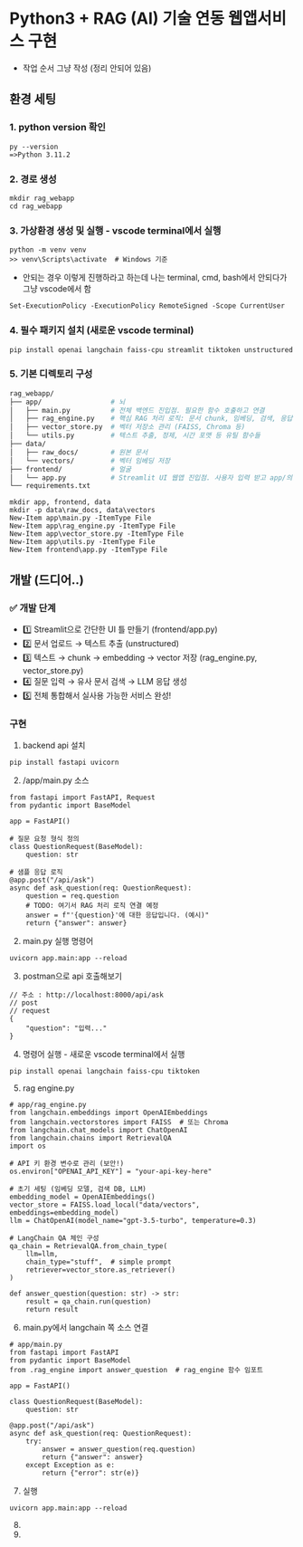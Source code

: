 # Python3 + RAG (AI) 기술 연동 웹앱서비스 구현
- 작업 순서 그냥 작성 (정리 안되어 있음)

## 환경 세팅
### 1. python version 확인
```
py --version
=>Python 3.11.2
```
### 2. 경로 생성
```
mkdir rag_webapp
cd rag_webapp
```
### 3. 가상환경 생성 및 실행 - vscode terminal에서 실행
```
python -m venv venv
>> venv\Scripts\activate  # Windows 기준
```
- 안되는 경우 이렇게 진행하라고 하는데 나는 terminal, cmd, bash에서 안되다가 그냥 vscode에서 함
```
Set-ExecutionPolicy -ExecutionPolicy RemoteSigned -Scope CurrentUser
```
### 4. 필수 패키지 설치 (새로운 vscode terminal)
```
pip install openai langchain faiss-cpu streamlit tiktoken unstructured
```
### 5. 기본 디렉토리 구성
```bash
rag_webapp/
├── app/                 # 뇌
│   ├── main.py          # 전체 백엔드 진입점. 필요한 함수 호출하고 연결
│   ├── rag_engine.py    # 핵심 RAG 처리 로직: 문서 chunk, 임베딩, 검색, 응답 생성 등
│   ├── vector_store.py  # 벡터 저장소 관리 (FAISS, Chroma 등)
│   └── utils.py         # 텍스트 추출, 정제, 시간 포맷 등 유틸 함수들
├── data/
│   ├── raw_docs/        # 원본 문서
│   └── vectors/         # 벡터 임베딩 저장
├── frontend/            # 얼굴
│   └── app.py           # Streamlit UI 웹앱 진입점. 사용자 입력 받고 app/의 함수 호출해서 결과 표시
└── requirements.txt
```
```
mkdir app, frontend, data
mkdir -p data\raw_docs, data\vectors
New-Item app\main.py -ItemType File
New-Item app\rag_engine.py -ItemType File
New-Item app\vector_store.py -ItemType File
New-Item app\utils.py -ItemType File
New-Item frontend\app.py -ItemType File
```

## 개발 (드디어..)

### ✅ 개발 단계
  - 1️⃣	Streamlit으로 간단한 UI 틀 만들기 (frontend/app.py)
  - 2️⃣	문서 업로드 → 텍스트 추출 (unstructured)
  - 3️⃣	텍스트 → chunk → embedding → vector 저장 (rag_engine.py, vector_store.py)
  - 4️⃣	질문 입력 → 유사 문서 검색 → LLM 응답 생성
  - 5️⃣	전체 통합해서 실사용 가능한 서비스 완성!

### 구현
1. backend api 설치
```
pip install fastapi uvicorn
```
2. /app/main.py 소스
```
from fastapi import FastAPI, Request
from pydantic import BaseModel

app = FastAPI()

# 질문 요청 형식 정의
class QuestionRequest(BaseModel):
    question: str

# 샘플 응답 로직
@app.post("/api/ask")
async def ask_question(req: QuestionRequest):
    question = req.question
    # TODO: 여기서 RAG 처리 로직 연결 예정
    answer = f"'{question}'에 대한 응답입니다. (예시)"
    return {"answer": answer}
```
2. main.py 실행 명령어
```
uvicorn app.main:app --reload
```
3. postman으로 api 호출해보기
```
// 주소 : http://localhost:8000/api/ask
// post
// request
{
    "question": "입력..."
}
```
4. 명령어 실행 - 새로운 vscode terminal에서 실행
```
pip install openai langchain faiss-cpu tiktoken
```
5. rag engine.py
```
# app/rag_engine.py
from langchain.embeddings import OpenAIEmbeddings
from langchain.vectorstores import FAISS  # 또는 Chroma
from langchain.chat_models import ChatOpenAI
from langchain.chains import RetrievalQA
import os

# API 키 환경 변수로 관리 (보안!)
os.environ["OPENAI_API_KEY"] = "your-api-key-here"

# 초기 세팅 (임베딩 모델, 검색 DB, LLM)
embedding_model = OpenAIEmbeddings()
vector_store = FAISS.load_local("data/vectors", embeddings=embedding_model)
llm = ChatOpenAI(model_name="gpt-3.5-turbo", temperature=0.3)

# LangChain QA 체인 구성
qa_chain = RetrievalQA.from_chain_type(
    llm=llm,
    chain_type="stuff",  # simple prompt
    retriever=vector_store.as_retriever()
)

def answer_question(question: str) -> str:
    result = qa_chain.run(question)
    return result

```
6. main.py에서 langchain 쪽 소스 연결
```
# app/main.py
from fastapi import FastAPI
from pydantic import BaseModel
from .rag_engine import answer_question  # rag_engine 함수 임포트

app = FastAPI()

class QuestionRequest(BaseModel):
    question: str

@app.post("/api/ask")
async def ask_question(req: QuestionRequest):
    try:
        answer = answer_question(req.question)
        return {"answer": answer}
    except Exception as e:
        return {"error": str(e)}

```
7. 실행
```
uvicorn app.main:app --reload
```
8. 
9. 
